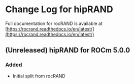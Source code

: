 # Change Log for hipRAND

Full documentation for rocRAND is available at [https://rocrand.readthedocs.io/en/latest/](https://rocrand.readthedocs.io/en/latest/)

## (Unreleased) hipRAND for ROCm 5.0.0
### Added
- Initial split from rocRAND
